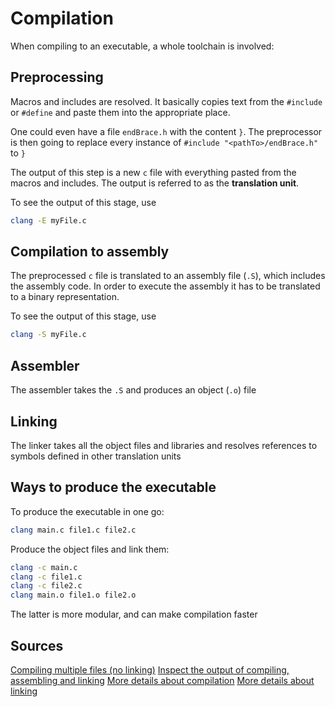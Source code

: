 # Compilation

When compiling to an executable, a whole toolchain is involved:

## Preprocessing

Macros and includes are resolved.
It basically copies text from the `#include` or `#define` and paste them into
the appropriate place.

One could even have a file `endBrace.h` with the content `}`.
The preprocessor is then going to replace every instance of
`#include "<pathTo>/endBrace.h"` to `}`

The output of this step is a new `c` file with everything pasted from the
macros and includes.
The output is referred to as the **translation unit**.

To see the output of this stage, use

```sh
clang -E myFile.c
```

## Compilation to assembly

The preprocessed `c` file is translated to an assembly file (`.S`), which
includes the assembly code.
In order to execute the assembly it has to be translated to a binary
representation.

To see the output of this stage, use

```sh
clang -S myFile.c
```

## Assembler

The assembler takes the `.S` and produces an object (`.o`) file

## Linking

The linker takes all the object files and libraries and resolves references to
symbols defined in other translation units

## Ways to produce the executable

To produce the executable in one go:

```sh
clang main.c file1.c file2.c
```

Produce the object files and link them:

```sh
clang -c main.c
clang -c file1.c
clang -c file2.c
clang main.o file1.o file2.o
```

The latter is more modular, and can make compilation faster

## Sources

[Compiling multiple files (no linking)](https://www.youtube.com/watch?v=2YfM-HxQd_8)
[Inspect the output of compiling, assembling and linking](https://www.youtube.com/watch?v=N2y6csonII4)
[More details about compilation](https://www.youtube.com/watch?v=3tIqpEmWMLI)
[More details about linking](https://www.youtube.com/watch?v=H4s55GgAg0I)
